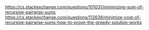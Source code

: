 <!-- SPDX-License-Identifier: zlib-acknowledgement -->
https://cs.stackexchange.com/questions/101031/minimizing-sum-of-recursive-pairwise-sums
https://cs.stackexchange.com/questions/112638/minimize-cost-of-recursive-pairwise-sums-how-to-prove-the-greedy-solution-works
